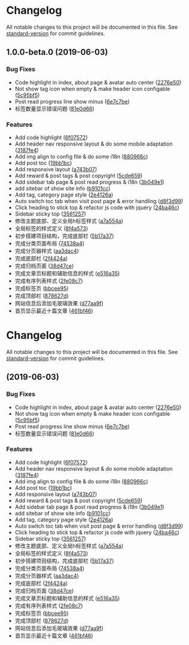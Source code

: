 # Changelog

All notable changes to this project will be documented in this file. See [standard-version](https://github.com/conventional-changelog/standard-version) for commit guidelines.

## 1.0.0-beta.0 (2019-06-03)


### Bug Fixes

* Code highlight in index, about page & avatar auto center ([2276e50](https://github.com/liuyib/hexo-theme-stun/commit/2276e50))
* Not show tag icon when empty & make header icon configable ([5c95bf5](https://github.com/liuyib/hexo-theme-stun/commit/5c95bf5))
* Post read progress line show minus ([6e7c7be](https://github.com/liuyib/hexo-theme-stun/commit/6e7c7be))
* 标签数量显示错误问题 ([81e0d66](https://github.com/liuyib/hexo-theme-stun/commit/81e0d66))


### Features

* Add code highlight ([6f07572](https://github.com/liuyib/hexo-theme-stun/commit/6f07572))
* Add header nav responsive layout & do some mobile adaptation ([3187fe4](https://github.com/liuyib/hexo-theme-stun/commit/3187fe4))
* Add img align to config file & do some i18n ([880966c](https://github.com/liuyib/hexo-theme-stun/commit/880966c))
* Add post toc ([19bb1bc](https://github.com/liuyib/hexo-theme-stun/commit/19bb1bc))
* Add responsive layout ([a743b07](https://github.com/liuyib/hexo-theme-stun/commit/a743b07))
* Add reward & post tags & post copyright ([5cde659](https://github.com/liuyib/hexo-theme-stun/commit/5cde659))
* Add sidebar tab page & post read progress & i18n ([3b049e1](https://github.com/liuyib/hexo-theme-stun/commit/3b049e1))
* add sitebar of show site info ([b9101cc](https://github.com/liuyib/hexo-theme-stun/commit/b9101cc))
* Add tag, category page style ([2e4126a](https://github.com/liuyib/hexo-theme-stun/commit/2e4126a))
* Auto switch toc tab when visit post page & error handling ([d8f3d99](https://github.com/liuyib/hexo-theme-stun/commit/d8f3d99))
* Click heading to stick top & refactor js code with jquery ([24ba46c](https://github.com/liuyib/hexo-theme-stun/commit/24ba46c))
* Sidebar sticky top ([3561257](https://github.com/liuyib/hexo-theme-stun/commit/3561257))
* 修改主题底部、定义全局h标签样式 ([a7a554a](https://github.com/liuyib/hexo-theme-stun/commit/a7a554a))
* 全局标签的样式定义 ([8f4a573](https://github.com/liuyib/hexo-theme-stun/commit/8f4a573))
* 初步搭建项目结构，完成底部栏 ([5b17a37](https://github.com/liuyib/hexo-theme-stun/commit/5b17a37))
* 完成分类页面布局 ([74538a4](https://github.com/liuyib/hexo-theme-stun/commit/74538a4))
* 完成分页器样式 ([aa3dac4](https://github.com/liuyib/hexo-theme-stun/commit/aa3dac4))
* 完成底部栏 ([2f4424a](https://github.com/liuyib/hexo-theme-stun/commit/2f4424a))
* 完成归档页面 ([38d47ce](https://github.com/liuyib/hexo-theme-stun/commit/38d47ce))
* 完成文章页标题和辅助信息的样式 ([e516a35](https://github.com/liuyib/hexo-theme-stun/commit/e516a35))
* 完成有序列表样式 ([2fe08c7](https://github.com/liuyib/hexo-theme-stun/commit/2fe08c7))
* 完成标签页 ([bbcee95](https://github.com/liuyib/hexo-theme-stun/commit/bbcee95))
* 完成顶部栏 ([878627d](https://github.com/liuyib/hexo-theme-stun/commit/878627d))
* 网站信息后添加毛玻璃效果 ([d77aa9f](https://github.com/liuyib/hexo-theme-stun/commit/d77aa9f))
* 首页显示最近十篇文章 ([461bf46](https://github.com/liuyib/hexo-theme-stun/commit/461bf46))



# Changelog

All notable changes to this project will be documented in this file. See [standard-version](https://github.com/conventional-changelog/standard-version) for commit guidelines.

##  (2019-06-03)


### Bug Fixes

* Code highlight in index, about page & avatar auto center ([2276e50](https://github.com/liuyib/hexo-theme-stun/commit/2276e50))
* Not show tag icon when empty & make header icon configable ([5c95bf5](https://github.com/liuyib/hexo-theme-stun/commit/5c95bf5))
* Post read progress line show minus ([6e7c7be](https://github.com/liuyib/hexo-theme-stun/commit/6e7c7be))
* 标签数量显示错误问题 ([81e0d66](https://github.com/liuyib/hexo-theme-stun/commit/81e0d66))


### Features

* Add code highlight ([6f07572](https://github.com/liuyib/hexo-theme-stun/commit/6f07572))
* Add header nav responsive layout & do some mobile adaptation ([3187fe4](https://github.com/liuyib/hexo-theme-stun/commit/3187fe4))
* Add img align to config file & do some i18n ([880966c](https://github.com/liuyib/hexo-theme-stun/commit/880966c))
* Add post toc ([19bb1bc](https://github.com/liuyib/hexo-theme-stun/commit/19bb1bc))
* Add responsive layout ([a743b07](https://github.com/liuyib/hexo-theme-stun/commit/a743b07))
* Add reward & post tags & post copyright ([5cde659](https://github.com/liuyib/hexo-theme-stun/commit/5cde659))
* Add sidebar tab page & post read progress & i18n ([3b049e1](https://github.com/liuyib/hexo-theme-stun/commit/3b049e1))
* add sitebar of show site info ([b9101cc](https://github.com/liuyib/hexo-theme-stun/commit/b9101cc))
* Add tag, category page style ([2e4126a](https://github.com/liuyib/hexo-theme-stun/commit/2e4126a))
* Auto switch toc tab when visit post page & error handling ([d8f3d99](https://github.com/liuyib/hexo-theme-stun/commit/d8f3d99))
* Click heading to stick top & refactor js code with jquery ([24ba46c](https://github.com/liuyib/hexo-theme-stun/commit/24ba46c))
* Sidebar sticky top ([3561257](https://github.com/liuyib/hexo-theme-stun/commit/3561257))
* 修改主题底部、定义全局h标签样式 ([a7a554a](https://github.com/liuyib/hexo-theme-stun/commit/a7a554a))
* 全局标签的样式定义 ([8f4a573](https://github.com/liuyib/hexo-theme-stun/commit/8f4a573))
* 初步搭建项目结构，完成底部栏 ([5b17a37](https://github.com/liuyib/hexo-theme-stun/commit/5b17a37))
* 完成分类页面布局 ([74538a4](https://github.com/liuyib/hexo-theme-stun/commit/74538a4))
* 完成分页器样式 ([aa3dac4](https://github.com/liuyib/hexo-theme-stun/commit/aa3dac4))
* 完成底部栏 ([2f4424a](https://github.com/liuyib/hexo-theme-stun/commit/2f4424a))
* 完成归档页面 ([38d47ce](https://github.com/liuyib/hexo-theme-stun/commit/38d47ce))
* 完成文章页标题和辅助信息的样式 ([e516a35](https://github.com/liuyib/hexo-theme-stun/commit/e516a35))
* 完成有序列表样式 ([2fe08c7](https://github.com/liuyib/hexo-theme-stun/commit/2fe08c7))
* 完成标签页 ([bbcee95](https://github.com/liuyib/hexo-theme-stun/commit/bbcee95))
* 完成顶部栏 ([878627d](https://github.com/liuyib/hexo-theme-stun/commit/878627d))
* 网站信息后添加毛玻璃效果 ([d77aa9f](https://github.com/liuyib/hexo-theme-stun/commit/d77aa9f))
* 首页显示最近十篇文章 ([461bf46](https://github.com/liuyib/hexo-theme-stun/commit/461bf46))
